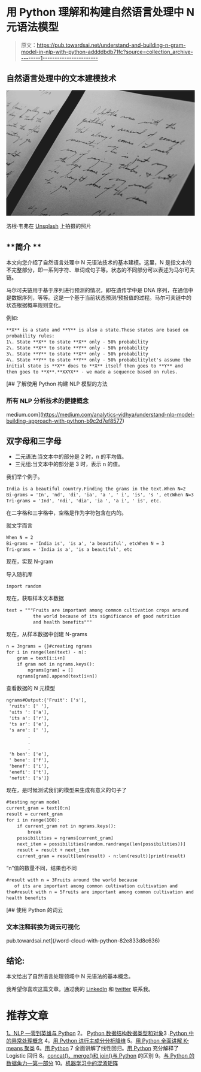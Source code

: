 # 用 Python 理解和构建自然语言处理中 N 元语法模型

> 原文：<https://pub.towardsai.net/understand-and-building-n-gram-model-in-nlp-with-python-addddbdb71fc?source=collection_archive---------1----------------------->

## 自然语言处理中的文本建模技术

![](img/83db6d75df13a96e7fede02378ddf522.png)

洛根·韦弗在 [Unsplash](https://unsplash.com?utm_source=medium&utm_medium=referral) 上拍摄的照片

## **简介 **

本文向您介绍了自然语言处理中 N 元语法技术的基本建模。这里，N 是指文本的不完整部分，即一系列字符、单词或句子等。状态的不同部分可以表述为马尔可夫链。

马尔可夫链用于基于序列进行预测的情况，即在遗传学中是 DNA 序列，在通信中是数据序列，等等。这是一个基于当前状态预测/预报值的过程。马尔可夫链中的状态根据概率规则变化。

例如:

```
**X** is a state and **Y** is also a state.These states are based on probability rules:
1\. State **X** to state **X** only - 50% probability
2\. State **X** to state **Y** only - 50% probability
3\. State **Y** to state **X** only - 50% probability
4\. State **Y** to state **Y** only - 50% probabilitylet's assume the initial state is **X** does to **X** itself then goes to **Y** and then goes to **X**.**XXYX** - we made a sequence based on rules.
```

[](https://medium.com/analytics-vidhya/understand-nlp-model-building-approach-with-python-b9c2d7ef8577) [## 了解使用 Python 构建 NLP 模型的方法

### 所有 NLP 分析技术的便捷概念

medium.com](https://medium.com/analytics-vidhya/understand-nlp-model-building-approach-with-python-b9c2d7ef8577) 

## 双字母和三字母

*   二元语法:当文本中的部分是 2 时，n 的平均值。
*   三元组:当文本中的部分是 3 时，表示 n 的值。

我们举个例子。

```
India is a beautiful country.Finding the grams in the text.When N=2 
Bi-grams = 'In', 'nd', 'di', 'ia', 'a ', ' i', 'is', 's ', etcWhen N=3
Tri-grams = 'Ind', 'ndi', 'dia', 'ia ', 'a i', ' is', etc.
```

在二字格和三字格中，空格是作为字符包含在内的。

就文字而言

```
When N = 2
Bi-grams = 'India is', 'is a', 'a beautiful', etcWhen N = 3
Tri-grams = 'India is a', 'is a beautiful', etc 
```

现在，实现 N-gram

导入随机库

```
import random 
```

现在，获取样本文本数据

```
text = """Fruits are important among common cultivation crops around
          the world because of its significance of good nutrition
          and health benefits"""
```

现在，从样本数据中创建 N-grams

```
n = 3ngrams = {}#creating ngrams
for i in range(len(text) - n):
    gram = text[i:i+n]
    if gram not in ngrams.keys():
        ngrams[gram] = []
    ngrams[gram].append(text[i+n])
```

查看数据的 N 元模型

```
ngrams#Output:{'Fruit': ['s'],
 'ruits': [' '],
 'uits ': ['a'],
 'its a': ['r'],
 'ts ar': ['e'],
 's are': [' '],
        .
        .
        .
 'h ben': ['e'],
 ' bene': ['f'],
 'benef': ['i'],
 'enefi': ['t'],
 'nefit': ['s']}
```

现在，是时候测试我们的模型来生成有意义的句子了

```
#testing ngram model
current_gram = text[0:n]
result = current_gram
for i in range(100):
    if current_gram not in ngrams.keys():
        break
    possibilities = ngrams[current_gram]
    next_item = possibilities[random.randrange(len(possibilities))]
    result = result + next_item
    current_gram = result[len(result) - n:len(result)]print(result)
```

“n”值的数量不同，结果也不同

```
#result with n = 3Fruits around the world because
   of its are important among common cultivation cultivation and the#result with n = 5Fruits are important among common cultivation and health benefits
```

[](/word-cloud-with-python-82e833d8c636) [## 使用 Python 的词云

### 文本注释转换为词云可视化

pub.towardsai.net](/word-cloud-with-python-82e833d8c636) 

## 结论:

本文给出了自然语言处理领域中 N 元语法的基本概念。

我希望你喜欢这篇文章。通过我的 [LinkedIn](https://www.linkedin.com/in/data-scientist-95040a1ab/) 和 [twitter](https://twitter.com/amitprius) 联系我。

# 推荐文章

[1。NLP —零到英雄与 Python](https://medium.com/towards-artificial-intelligence/nlp-zero-to-hero-with-python-2df6fcebff6e?sk=2231d868766e96b13d1e9d7db6064df1)
2。 [Python 数据结构数据类型和对象](https://medium.com/towards-artificial-intelligence/python-data-structures-data-types-and-objects-244d0a86c3cf?sk=42f4b462499f3fc3a160b21e2c94dba6)3 .[Python 中的异常处理概念](/exception-handling-concepts-in-python-4d5116decac3?source=friends_link&sk=a0ed49d9fdeaa67925eac34ecb55ea30)
4。[用 Python 进行主成分分析降维](/principal-component-analysis-in-dimensionality-reduction-with-python-1a613006d531?source=friends_link&sk=3ed0671fdc04ba395dd36478bcea8a55)
5。[用 Python 全面讲解 K-means 聚类](https://medium.com/towards-artificial-intelligence/fully-explained-k-means-clustering-with-python-e7caa573176a?source=friends_link&sk=9c5c613ceb10f2d203712634f3b6fb28)
6。[用 Python](https://medium.com/towards-artificial-intelligence/fully-explained-linear-regression-with-python-fe2b313f32f3?source=friends_link&sk=53c91a2a51347ec2d93f8222c0e06402)
7 全面讲解了线性回归。[用 Python](https://medium.com/towards-artificial-intelligence/fully-explained-logistic-regression-with-python-f4a16413ddcd?source=friends_link&sk=528181f15a44e48ea38fdd9579241a78)
充分解释了 Logistic 回归 8。[concat()、merge()和 join()与 Python](/differences-between-concat-merge-and-join-with-python-1a6541abc08d?source=friends_link&sk=3b37b694fb90db16275059ea752fc16a)
的区别 9。[与 Python 的数据角力—第一部分](/data-wrangling-with-python-part-1-969e3cc81d69?source=friends_link&sk=9c3649cf20f31a5c9ead51c50c89ba0b)
10。[机器学习中的混淆矩阵](https://medium.com/analytics-vidhya/confusion-matrix-in-machine-learning-91b6e2b3f9af?source=friends_link&sk=11c6531da0bab7b504d518d02746d4cc)